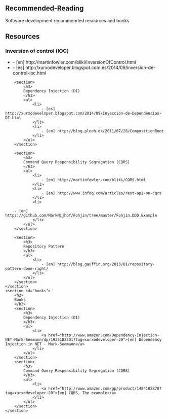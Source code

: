 <article>
	<h1>
	Recommended-Reading
	</h1>
	Software development recommended resources and books
	<section id="resources">
		<h2>
		Resources
		</h2>
		<section>
			<h3>
			Inversion of control (IOC)
			</h3>
			<ul>
				<li>
					- [en] http://martinfowler.com/bliki/InversionOfControl.html
				</li>
				<li>
					- [es] http://xurxodeveloper.blogspot.com.es/2014/09/inversion-de-control-ioc.html
				</li>
			</ul>
		</section>

		<section>
			<h3>
			Dependency Injection (DI)
			</h3>
			<ul>
				<li>
					- [es] http://xurxodeveloper.blogspot.com/2014/09/Inyeccion-de-Dependencias-DI.html
				</li>
				<li>
					- [en] http://blog.ploeh.dk/2011/07/28/CompositionRoot
				</li>
			</ul>
		</section>

		<section>
			<h3>
			Command Query Responsibility Segregation (CQRS)
			</h3>
			<ul>
				<li>
					- [en] http://martinfowler.com/bliki/CQRS.html
				</li>
				<li>
					- [en] http://www.infoq.com/articles/rest-api-on-cqrs
				</li>
				<li>
					
		- [en] https://github.com/MarkNijhof/Fohjin/tree/master/Fohjin.DDD.Example
				</li>
			</ul>
		</section>

		<section>
			<h3>
			Repository Pattern
			</h3>
			<ul>
				<li>
					- [en] http://blog.gauffin.org/2013/01/repository-pattern-done-right/
				</li>
			</ul>
		</section>
	</section>
	<section id="books">
		<h2>
		Books
		</h2>
		<section>
			<h3>
			Dependency Injection (DI)
			</h3>
			<ul>
				<li>
					<a href="http://www.amazon.com/Dependency-Injection-NET-Mark-Seemann/dp/1935182501?tag=xurxodeveloper-20">[en] Dependency Injection in NET - Mark-Seemann</a>
				</li>
			</ul>
		</section>
		<section>
			<h3>
			Command Query Responsibility Segregation (CQRS)
			</h3>
			<ul>
				<li>
					<a href="http://www.amazon.com/gp/product/1484102878?tag=xurxodeveloper-20">[en] CQRS, The example</a>
				</li>
			</ul>
		</section>
	</section>
</article>
